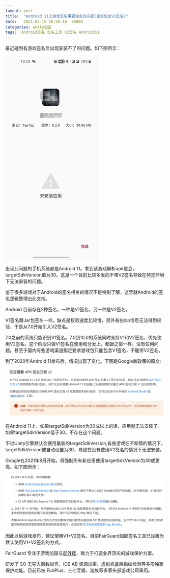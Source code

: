 ```yaml
---
layout: post
title:  "Android 11上游戏签名需要注意的问题(是否包含V2签名)"
date:   2021-03-15 10:50:10  +0800
categories: unity加密
tags:  Android签名 签名工具 V2签名 Android11
---
```


最近碰到有游戏签名后出现安装不了的问题。如下图所示：

![](/assets/res/202103/315_7.png)

出现此问题的手机系统都是Android 11。拿到该游戏解析apk信息，targetSdkVersion值为30。这是一个目前比较多发的不带V2签名导致在特定环境下无法安装的问题。

鉴于很多游戏对于Android的签名相关的情况不是特别了解，这里就Android的签名逻辑整理出此文档。

Android 目前存在2种签名，一种是V1签名，另一种是V2签名。

V1签名跟Jar包签名一样。缺点是校验速度比较慢，另外有些zip信息无法得到校验，于是从7.0开始引入V2签名。

7.0之前的系统只能识别V1签名。7.0到10.0的系统同时支持V1和V2签名，优先使用V2签名。这个阶段只做V1签名在使用和分发上，都跟之前一样，没有任何问题。甚至于国内有些游戏渠道指定要求游戏包只能包含V1签名，不能带V2签名。

到了2020年Android 11发布后，情况出现了变化。下图是Google新政策的原文:

![315_8](/assets/res/202103/315_8.png)

在Android 11上，如果targetSdkVersion为30或以上的话，应用就无法安装了。如果targetSdkVersion低于30，不存在这个问题。

不过Unity引擎默认会使用最新的targetSdkVersion,有些游戏在不知情的情况下，targetSdkVersion被自动设置为30，导致在没有使用V2签名的情况下无法安装。

Google在2021年8月开始，将强制所有新应用使用targetSdkVersion为30或更高。如下图所示：

![315_9](/assets/res/202103/315_9.png)

因此以后游戏发布，建议使用V1+V2签名。目前FairGuard加固签名工具已设置为默认使用V1+V2签名的方式。

 

FairGuard 专注于游戏加固与[反外挂](https://www.fair-guard.com/index/pro.html?id=361)，致力于打造业界顶尖的游戏保护方案。

研发了 SO 无导入函数加壳、iOS AB 资源加密、虚拟机底层指纹检测等多项独家保护功能。目前已被 FunPlus、三七互娱、游族等多家头部游戏公司采用。